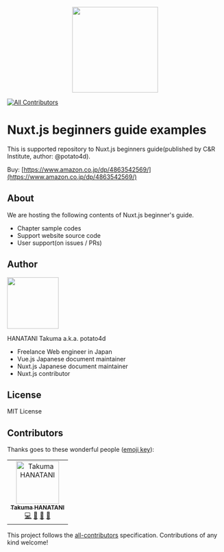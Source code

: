 <p align="center">
  <img src="https://user-images.githubusercontent.com/6993514/46728119-10f24c00-ccbd-11e8-96e5-4b01966ea66f.jpg" width="200">
</p>

[![All Contributors](https://img.shields.io/badge/all_contributors-1-orange.svg?style=flat-square)](#contributors)

# Nuxt.js beginners guide examples

This is supported repository to Nuxt.js beginners guide(published by C&R Institute, author: @potato4d).

Buy: [https://www.amazon.co.jp/dp/4863542569/](https://www.amazon.co.jp/dp/4863542569/)

## About

We are hosting the following contents of Nuxt.js beginner's guide.

- Chapter sample codes
- Support website source code
- User support(on issues / PRs)

## Author

<img src="https://github.com/potato4d.png" width="120">

HANATANI Takuma a.k.a. potato4d

- Freelance Web engineer in Japan
- Vue.js Japanese document maintainer
- Nuxt.js Japanese document maintainer
- Nuxt.js contributor

## License

MIT License

## Contributors

Thanks goes to these wonderful people ([emoji key](https://allcontributors.org/docs/en/emoji-key)):

<!-- ALL-CONTRIBUTORS-LIST:START - Do not remove or modify this section -->
<!-- prettier-ignore -->
<table><tr><td align="center"><a href="https://potato4d.me"><img src="https://avatars0.githubusercontent.com/u/6993514?v=4" width="100px;" alt="Takuma HANATANI"/><br /><sub><b>Takuma HANATANI</b></sub></a><br /><a href="https://github.com/potato4d/nuxt-beginners-guide/commits?author=potato4d" title="Code">💻</a> <a href="#maintenance-potato4d" title="Maintenance">🚧</a> <a href="https://github.com/potato4d/nuxt-beginners-guide/commits?author=potato4d" title="Documentation">📖</a> <a href="https://github.com/potato4d/nuxt-beginners-guide/issues?q=author%3Apotato4d" title="Bug reports">🐛</a></td></tr></table>

<!-- ALL-CONTRIBUTORS-LIST:END -->

This project follows the [all-contributors](https://github.com/all-contributors/all-contributors) specification. Contributions of any kind welcome!
